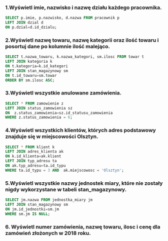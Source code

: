 ### 1.Wyświetl imie, nazwisko i nazwę działu każdego pracownika.

```sql
SELECT p.imie, p.nazwisko, d.nazwa FROM pracownik p 
LEFT JOIN dzial d 
ON p.dzial=d.id_dzialu;
```

### 2.Wyświetl nazwę towaru, nazwę kategorii oraz ilość towaru i posortuj dane po kolumnie ilość malejąco.

```sql
SELECT t.nazwa_towaru, k.nazwa_kategori, sm.ilosc FROM towar t 
LEFT JOIN kategoria k 
ON t.kategoria=k.id_kategori
LEFT JOIN stan_magazynowy sm
ON t.id_towaru=sm.towar
ORDER BY sm.ilosc ASC;
```

### 3.Wyświetl wszystkie anulowane zamówienia.

```sql
SELECT * FROM zamowienie z
LEFT JOIN status_zamowienia sz
ON  z.status_zamowienia=sz.id_statusu_zamowienia
WHERE z.status_zamowienia = 6;
```

### 4.Wyświetl wszystkich klientów, których adres podstawowy znajduje się w miejscowości Olsztyn.

```sql
SELECT * FROM klient k 
LEFT JOIN adres_klienta ak 
ON k.id_klienta=ak.klient
LEFT JOIN typ_adresu ta
ON ak.typ_adresu=ta.id_typu
WHERE ta.id_typu = 3 AND  ak.miejscowosc = 'Olsztyn';
```

### 5.Wyświetl wszystkie nazwy jednostek miary, które nie zostały nigdy wykorzystane w tabeli stan_magazynowy.

```sql
SELECT jm.nazwa FROM jednostka_miary jm
LEFT JOIN stan_magazynowy sm
ON jm.id_jednostki=sm.jm
WHERE sm.jm IS NULL;
```

### 6. Wyświetl numer zamówienia, nazwę towaru, ilosc i cenę dla zamówień złożonych w 2018 roku.
